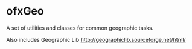 ofxGeo
======

A set of utilities and classes for common geographic tasks.

Also includes Geographic Lib http://geographiclib.sourceforge.net/html/